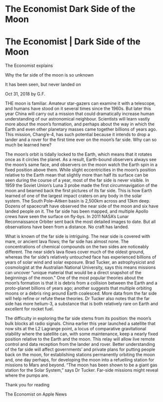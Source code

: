 # The Economist Dark Side of the Moon

# The Economist | Dark Side of the Moon

The Economist explains

Why the far side of the moon is so unknown

It has been seen, but never landed on

Oct 31, 2018 by G.F.

THE moon is familiar. Amateur star-gazers can examine it with a telescope, and humans have stood on it several times since the 1960s. But later this year China will carry out a mission that could dramatically increase human understanding of our astronomical neighbour. Scientists will learn vastly more about the moon’s formation, and perhaps about the way in which the Earth and even other planetary masses came together billions of years ago. This mission, Chang’e-4, has such potential because it intends to drop a lander and a rover for the first time ever on the moon’s far side. Why can so much be learned here?

The moon’s orbit is tidally locked to the Earth, which means that it rotates once as it circles the planet. As a result, Earth-bound observers always see the moon’s same face, and observers on the moon watch the Earth spin in a fixed position above them. While slight eccentricities in the moon’s position relative to the Earth mean that slightly more than half its surface can be seen during the course of a year, most of the far side is never visible. In 1959 the Soviet Union’s Luna 3 probe made the first circumnavigation of the moon and beamed back the first pictures of its far side. This is how Earth learned of one of the largest impact craters on any body in the solar system. The South Pole–Aitken basin is 2,500km across and 13km deep. Dozens of spacecraft have observed the near side of the moon and six have landed people on it. The far side has been mapped, and multiple Apollo crews have seen the surface on fly-bys. In 2011 NASA’s Lunar Reconnaissance Orbiter sent back the most detailed images to date. But all observations have been from a distance. No craft has landed.

What is known of the far side is intriguing. The near side is covered with mare, or ancient lava flows; the far side has almost none. The concentrations of chemical compounds on the two sides are noticeably different. The near side’s lava flows cover much of the oldest ground, whereas the far side’s relatively untouched face has experienced billions of years of solar wind and solar exposure. Brad Tucker, an astrophysicist and cosmologist at the Australian National University, says this means missions can uncover “unique material that would be a direct snapshot of the beginnings of the moon.” One of the most popular theories about the moon’s formation is that it is debris from a collision between the Earth and a proto-planet billions of years ago; another suggests that multiple orbiting moons or a debris ring around Earth coalesced. More data from the far side will help refine or refute these theories. Dr Tucker also notes that the far side has more helium-3, a substance that is both relatively rare on Earth and excellent for rocket fuel.

The difficulty in exploring the far side stems from its position: the moon’s bulk blocks all radio signals. China earlier this year launched a satellite that now sits at the L2 Lagrange point, a locus of comparative gravitational stability where the satellite can, with some maintenance, keep a nearly fixed position relative to the Earth and the moon. This relay will allow live remote control and data reception from the lander and rover. Better understanding of the far side will affect governments’ and private plans for putting people back on the moon, for establishing stations permanently orbiting the moon and, one day perhaps, for developing the moon into a refuelling station for missions to Mars and beyond. “The moon has been shown to be a giant gas station for the Solar System,” says Dr Tucker. Far-side missions might reveal where the pumps are.

Thank you for reading

The Economist on Apple News

